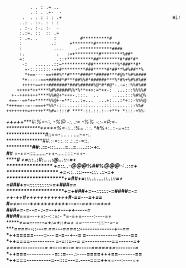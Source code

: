              . . : .= ..                                                    
             . : . .+-  -                                                   
          .  . . : : : .+                                          Hi!         
         ..: . :-. : : :                                                    
         . :-. :-. :-  -                                                    
         :.:=. ::  :: .=                                                    
         : .=. .      :         #**********#                                
         :           .:     +********#********#                             
         :            ....    .-************####                            
         :.            .   :=+*********#********%##*                        
         =:            .::+**********##********#*##*#*                      
          -:   .......::=**********##*********%*###**#*                     
           =-::::::::-=+#*********###*****#*##**%#%##**%                    
           *+==----==+##%**#****####**#####***#@%*%#%####                   
          *+-----==+#####*#***##%%#*######***%*#%+%#%#%##                   
          +++++==+++#######*###%#####%@*#*#@*-.-=::%%#%##                   
        +++++*++****%#%#####%%*%**+++:=*++-:  ...:::%%%%#                   
      +--+++++++****%%#@+*+++-.:::.  ..     .....:::%#%@%                   
     +==--=+*++*****%%@+-=**:...:=...  ...+:...:*+::-%%%@                   
    *+++==--=--===+*%%*-::.....::::......::::.....::-%%#                    
    ++++++++=+++++**%#=-:::# ****-::.::.:--+**+ *:::-+%%-                   
   ***++++*+*******#:%=-::. *-%@* -:.  .:= *-%%* -::-=#:=-                  
   *****************=%=-::..:*%*= .:    :. *#%+:..::-=+:::                  
   ***************#::==-:...       .    .       ...:-=-:.                   
   **************##.:-=:::.        ::  .:        .::-=::.                   
   **************##:.:=-:::....   .=.  .=.   ....:::-+:.                    
   *****#*********# =-+=-::::.......-++-.....::::::-=+-                     
   ***************#    +=:::..:#:..      ..:@...::-=+                       
   ****************     +=::.  .-@@@%##%@@@-:  .::=+                        
   ******************    +=-::. .:::----:::. .::-=+                         
   ********************+=##+=:::..:.....::..:::=+                           
    *********************=###+=-::::::::::::-=+###*==*                      
     ********************+=+###+=--:::::::-=*####**=-=*                     
       ******************++-++*#++++++++++++#*-==---=*+==                   
        #****************=+=-*---+++++++++++--=--=+*+--=+=+                 
          ##**#**********+=-=-*-=-        :-=--+*+---++-----=*              
            ####********===---+=:--:    :=:- *=-=+=-----:----=+             
             *********+==------=+:*=+::+=**+ +=-------::::--=-=*            
               ******====--::---= ==---====::--------------+--==*           
                *++=====----::--- =-=--+--= =-------------=----==           
                *++====---------- =-=::=--= =-----------==------=+          
                 *+===----------= =----=--= =-----=====+=--------=*         
                 *++===---------- -=: :=---.:----====+++==-------==         
                 *++===----------=--:::=---=.----===++**+=---:----=+ 

